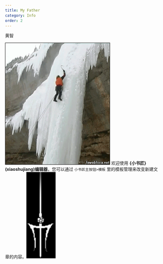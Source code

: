 ```yaml
---
title: My Father
category: Info
order: 2
---
```


黄智

![enter description here](./images/6d256256c9a8190f129443e7f157b612.gif)
欢迎使用 **{小书匠}(xiaoshujiang)编辑器**，您可以通过 `小书匠主按钮>模板` 里的模板管理来改变新建文章的内容。![enter description here](./images/屏幕快照_2020-04-20_上午8.39.29.png)